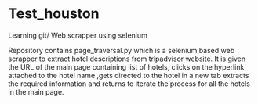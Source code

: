 # Test_houston
Learning git/ Web scrapper using selenium 

Repository contains page_traversal.py which is a selenium based web scrapper to extract hotel descriptions from tripadvisor website.
It is given the URL of the main page containing list of hotels, clicks on the hyperlink attached to the hotel name ,gets directed to the hotel in a new tab 
extracts the required information and returns to iterate the process for all the hotels in the main page.
